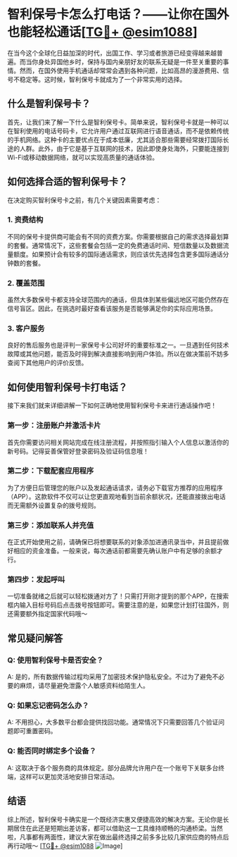 # 智利保号卡怎么打电话？——让你在国外也能轻松通话[[TG💪+ @esim1088](https://t.me/s/esim1088)]

在当今这个全球化日益加深的时代，出国工作、学习或者旅游已经变得越来越普遍。而当你身处异国他乡时，保持与国内亲朋好友的联系无疑是一件至关重要的事情。然而，在国外使用手机通话却常常会遇到各种问题，比如高昂的漫游费用、信号不稳定等。这时候，智利保号卡就成为了一个非常实用的选择。

## 什么是智利保号卡？

首先，让我们来了解一下什么是智利保号卡。简单来说，智利保号卡就是一种可以在智利使用的电话号码卡，它允许用户通过互联网进行语音通话，而不是依赖传统的手机网络。这种卡的主要优点在于成本低廉，尤其适合那些需要经常拨打国际长途的人群。此外，由于它是基于互联网的技术，因此即使身处海外，只要能连接到Wi-Fi或移动数据网络，就可以实现高质量的通话体验。

## 如何选择合适的智利保号卡？

在决定购买智利保号卡之前，有几个关键因素需要考虑：

### 1. **资费结构**
不同的保号卡提供商可能会有不同的资费方案。你需要根据自己的需求选择最划算的套餐。通常情况下，这些套餐会包括一定的免费通话时间、短信数量以及数据流量额度。如果预计会有较多的国际通话需求，则应该优先选择包含更多国际通话分钟数的套餐。

### 2. **覆盖范围**
虽然大多数保号卡都支持全球范围内的通话，但具体到某些偏远地区可能仍然存在信号盲区。因此，在挑选时最好查看该服务是否能够满足你的实际应用场景。

### 3. **客户服务**
良好的售后服务也是评判一家保号卡公司好坏的重要标准之一。一旦遇到任何技术故障或其他问题，能否及时得到解决直接影响到用户体验。所以在做决策前不妨多查阅下其他用户的评价反馈。

## 如何使用智利保号卡打电话？

接下来我们就来详细讲解一下如何正确地使用智利保号卡来进行通话操作吧！

### 第一步：注册账户并激活卡片
首先你需要访问相关网站完成在线注册流程，并按照指引输入个人信息以激活你的新号码。记得妥善保管好登录密码及验证码信息哦！

### 第二步：下载配套应用程序
为了方便日后管理您的账户以及发起通话请求，请务必下载官方推荐的应用程序（APP）。这款软件不仅可以让您更直观地看到当前余额状况，还能直接拨出电话而无需额外设置复杂的拨号规则。

### 第三步：添加联系人并充值
在正式开始使用之前，请确保已将想要联系的对象添加进通讯录当中，并且提前做好相应的资金准备。一般来说，每次通话前都需要先确认账户中有足够的余额才行。

### 第四步：发起呼叫
一切准备就绪之后就可以轻松拨通对方了！只需打开刚才提到的那个APP，在搜索框内输入目标号码后点击拨号按钮即可。需要注意的是，如果您计划打往国外，则还需要额外指定国家代码哦～

## 常见疑问解答

### Q: 使用智利保号卡是否安全？
A: 是的，所有数据传输过程均采用了加密技术保护隐私安全。不过为了避免不必要的麻烦，请尽量避免泄露个人敏感资料给陌生人。

### Q: 如果忘记密码怎么办？
A: 不用担心，大多数平台都会提供找回功能。通常情况下只需要回答几个验证问题即可重置密码。

### Q: 能否同时绑定多个设备？
A: 这取决于各个服务商的具体规定。部分品牌允许用户在一个账号下关联多台终端，这样可以更加灵活地安排日常活动。

## 结语

综上所述，智利保号卡确实是一个既经济实惠又便捷高效的解决方案。无论你是长期居住在此还是短期出差访客，都可以借助这一工具维持顺畅的沟通桥梁。当然啦，凡事都有两面性，建议大家在做出最终选择之前多多比较几家供应商的特点后再行动哦～ [[TG💪+ @esim1088](https://t.me/s/esim1088) ![Image](https://i.postimg.cc/4NQfJmqS/Snipaste-2025-05-13-00-14-12.png)]